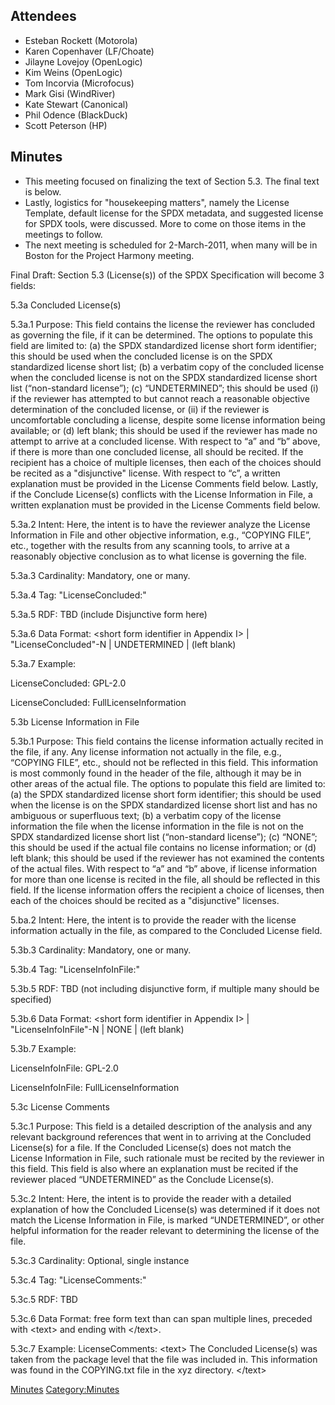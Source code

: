 ## Attendees

  - Esteban Rockett (Motorola)
  - Karen Copenhaver (LF/Choate)
  - Jilayne Lovejoy (OpenLogic)
  - Kim Weins (OpenLogic)
  - Tom Incorvia (Microfocus)
  - Mark Gisi (WindRiver)
  - Kate Stewart (Canonical)
  - Phil Odence (BlackDuck)
  - Scott Peterson (HP)

## Minutes

  - This meeting focused on finalizing the text of Section 5.3. The
    final text is below.
  - Lastly, logistics for "housekeeping matters", namely the License
    Template, default license for the SPDX metadata, and suggested
    license for SPDX tools, were discussed. More to come on those items
    in the meetings to follow.
  - The next meeting is scheduled for 2-March-2011, when many will be in
    Boston for the Project Harmony meeting.

Final Draft: Section 5.3 (License(s)) of the SPDX Specification will
become 3 fields:

5.3a Concluded License(s)

5.3a.1 Purpose: This field contains the license the reviewer has
concluded as governing the file, if it can be determined. The options to
populate this field are limited to: (a) the SPDX standardized license
short form identifier; this should be used when the concluded license is
on the SPDX standardized license short list; (b) a verbatim copy of the
concluded license when the concluded license is not on the SPDX
standardized license short list (“non-standard license”); (c)
“UNDETERMINED”; this should be used (i) if the reviewer has attempted
to but cannot reach a reasonable objective determination of the
concluded license, or (ii) if the reviewer is uncomfortable concluding a
license, despite some license information being available; or (d) left
blank; this should be used if the reviewer has made no attempt to arrive
at a concluded license. With respect to “a” and “b” above, if there is
more than one concluded license, all should be recited. If the recipient
has a choice of multiple licenses, then each of the choices should be
recited as a "disjunctive" license. With respect to “c”, a written
explanation must be provided in the License Comments field below.
Lastly, if the Conclude License(s) conflicts with the License
Information in File, a written explanation must be provided in the
License Comments field below.

5.3a.2 Intent: Here, the intent is to have the reviewer analyze the
License Information in File and other objective information, e.g.,
“COPYING FILE”, etc., together with the results from any scanning
tools, to arrive at a reasonably objective conclusion as to what license
is governing the file.

5.3a.3 Cardinality: Mandatory, one or many.

5.3a.4 Tag: "LicenseConcluded:"

5.3a.5 RDF: TBD (include Disjunctive form here)

5.3a.6 Data Format: \<short form identifier in Appendix I\> |
"LicenseConcluded"-N | UNDETERMINED | (left blank)

5.3a.7 Example:

LicenseConcluded: GPL-2.0

LicenseConcluded: FullLicenseInformation

5.3b License Information in File

5.3b.1 Purpose: This field contains the license information actually
recited in the file, if any. Any license information not actually in the
file, e.g., “COPYING FILE”, etc., should not be reflected in this field.
This information is most commonly found in the header of the file,
although it may be in other areas of the actual file. The options to
populate this field are limited to: (a) the SPDX standardized license
short form identifier; this should be used when the license is on the
SPDX standardized license short list and has no ambiguous or superfluous
text; (b) a verbatim copy of the license information the file when the
license information in the file is not on the SPDX standardized license
short list (“non-standard license”); (c) “NONE”; this should be used if
the actual file contains no license information; or (d) left blank; this
should be used if the reviewer has not examined the contents of the
actual files. With respect to “a” and “b” above, if license information
for more than one license is recited in the file, all should be
reflected in this field. If the license information offers the recipient
a choice of licenses, then each of the choices should be recited as a
"disjunctive" licenses.

5.ba.2 Intent: Here, the intent is to provide the reader with the
license information actually in the file, as compared to the Concluded
License field.

5.3b.3 Cardinality: Mandatory, one or many.

5.3b.4 Tag: "LicenseInfoInFile:"

5.3b.5 RDF: TBD (not including disjunctive form, if multiple many should
be specified)

5.3b.6 Data Format: \<short form identifier in Appendix I\> |
"LicenseInfoInFile"-N | NONE | (left blank)

5.3b.7 Example:

LicenseInfoInFile: GPL-2.0

LicenseInfoInFile: FullLicenseInformation

5.3c License Comments

5.3c.1 Purpose: This field is a detailed description of the analysis and
any relevant background references that went in to arriving at the
Concluded License(s) for a file. If the Concluded License(s) does not
match the License Information in File, such rationale must be recited by
the reviewer in this field. This field is also where an explanation must
be recited if the reviewer placed “UNDETERMINED” as the Conclude
License(s).

5.3c.2 Intent: Here, the intent is to provide the reader with a detailed
explanation of how the Concluded License(s) was determined if it does
not match the License Information in File, is marked “UNDETERMINED”, or
other helpful information for the reader relevant to determining the
license of the file.

5.3c.3 Cardinality: Optional, single instance

5.3c.4 Tag: "LicenseComments:"

5.3c.5 RDF: TBD

5.3c.6 Data Format: free form text than can span multiple lines,
preceded with \<text\> and ending with \</text\>.

5.3c.7 Example: LicenseComments: \<text\> The Concluded License(s) was
taken from the package level that the file was included in. This
information was found in the COPYING.txt file in the xyz directory.
\</text\>

[Minutes](Category:Legal "wikilink")
[Category:Minutes](Category:Minutes "wikilink")
